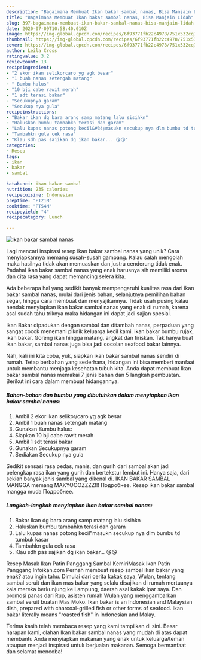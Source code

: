 ```yaml
---
description: "Bagaimana Membuat Ikan bakar sambal nanas, Bisa Manjain Lidah"
title: "Bagaimana Membuat Ikan bakar sambal nanas, Bisa Manjain Lidah"
slug: 397-bagaimana-membuat-ikan-bakar-sambal-nanas-bisa-manjain-lidah
date: 2020-07-09T10:58:40.010Z
image: https://img-global.cpcdn.com/recipes/6f93771fb22c4978/751x532cq70/ikan-bakar-sambal-nanas-foto-resep-utama.jpg
thumbnail: https://img-global.cpcdn.com/recipes/6f93771fb22c4978/751x532cq70/ikan-bakar-sambal-nanas-foto-resep-utama.jpg
cover: https://img-global.cpcdn.com/recipes/6f93771fb22c4978/751x532cq70/ikan-bakar-sambal-nanas-foto-resep-utama.jpg
author: Leila Cross
ratingvalue: 3.2
reviewcount: 13
recipeingredient:
- "2 ekor ikan selikorcaro yg agk besar"
- "1 buah nanas setengah matang"
- " Bumbu halus"
- "10 bji cabe rawit merah"
- "1 sdt terasi bakar"
- "Secukupnya garam"
- "Secukup nya gula"
recipeinstructions:
- "Bakar ikan dg bara arang samp matang lalu sisihkn"
- "Haluskan bumbu tambahkn terasi dan garam"
- "Lalu kupas nanas potong kecil&#34;masukn secukup nya dlm bumbu td tumbuk kasar"
- "Tambahkn gula cek rasa"
- "Klau sdh pas sajikan dg ikan bakar... 😘😘"
categories:
- Resep
tags:
- ikan
- bakar
- sambal

katakunci: ikan bakar sambal 
nutrition: 235 calories
recipecuisine: Indonesian
preptime: "PT21M"
cooktime: "PT54M"
recipeyield: "4"
recipecategory: Lunch

---
```



![Ikan bakar sambal nanas](https://img-global.cpcdn.com/recipes/6f93771fb22c4978/751x532cq70/ikan-bakar-sambal-nanas-foto-resep-utama.jpg)

Lagi mencari inspirasi resep ikan bakar sambal nanas yang unik? Cara menyiapkannya memang susah-susah gampang. Kalau salah mengolah maka hasilnya tidak akan memuaskan dan justru cenderung tidak enak. Padahal ikan bakar sambal nanas yang enak harusnya sih memiliki aroma dan cita rasa yang dapat memancing selera kita.

Ada beberapa hal yang sedikit banyak mempengaruhi kualitas rasa dari ikan bakar sambal nanas, mulai dari jenis bahan, selanjutnya pemilihan bahan segar, hingga cara membuat dan menyajikannya. Tidak usah pusing kalau hendak menyiapkan ikan bakar sambal nanas yang enak di rumah, karena asal sudah tahu triknya maka hidangan ini dapat jadi sajian spesial.

Ikan Bakar dipadukan dengan sambal dan ditambah nanas, perpaduan yang sangat cocok menemani piknik keluarga kecil kami. ikan bakar bumbu rujak, ikan bakar. Goreng ikan hingga matang, angkat dan tiriskan. Tak hanya buat ikan bakar, sambal nanas juga bisa jadi cocolan seafood bakar lainnya.


Nah, kali ini kita coba, yuk, siapkan ikan bakar sambal nanas sendiri di rumah. Tetap berbahan yang sederhana, hidangan ini bisa memberi manfaat untuk membantu menjaga kesehatan tubuh kita. Anda dapat membuat Ikan bakar sambal nanas memakai 7 jenis bahan dan 5 langkah pembuatan. Berikut ini cara dalam membuat hidangannya.

<!--inarticleads1-->

##### Bahan-bahan dan bumbu yang dibutuhkan dalam menyiapkan Ikan bakar sambal nanas:

1. Ambil 2 ekor ikan selikor/caro yg agk besar
1. Ambil 1 buah nanas setengah matang
1. Gunakan  Bumbu halus:
1. Siapkan 10 bji cabe rawit merah
1. Ambil 1 sdt terasi bakar
1. Gunakan Secukupnya garam
1. Sediakan Secukup nya gula


Sedikit sensasi rasa pedas, manis, dan gurih dari sambal akan jadi pelengkap rasa ikan yang gurih dan bertekstur lembut ini. Hanya saja, dari sekian banyak jenis sambal yang dikenal di. IKAN BAKAR SAMBAL MANGGA memang MAKYOOOZZZZ!!! Подробнее. Resep ikan bakar sambal mangga muda Подробнее. 

<!--inarticleads2-->

##### Langkah-langkah menyiapkan Ikan bakar sambal nanas:

1. Bakar ikan dg bara arang samp matang lalu sisihkn
1. Haluskan bumbu tambahkn terasi dan garam
1. Lalu kupas nanas potong kecil&#34;masukn secukup nya dlm bumbu td tumbuk kasar
1. Tambahkn gula cek rasa
1. Klau sdh pas sajikan dg ikan bakar... 😘😘


Resep Masak Ikan Patin Panggang Sambal KemiriMasak Ikan Patin Panggang Infoikan.com Pernah membuat resep sambal ikan bakar yang enak? atau ingin tahu. Dimulai dari cerita kakak saya, Wulan, tentang sambal seruit dan ikan mas bakar yang selalu disajikan di rumah mertuanya kala mereka berkunjung ke Lampung, daerah asal kakak ipar saya. Dan promosi panas dari Rup, asisten rumah Wulan yang menggambarkan sambal seruit buatan Mas Moko. Ikan bakar is an Indonesian and Malaysian dish, prepared with charcoal-grilled fish or other forms of seafood. Ikan bakar literally means &#34;roasted fish&#34; in Indonesian and Malay. 

Terima kasih telah membaca resep yang kami tampilkan di sini. Besar harapan kami, olahan Ikan bakar sambal nanas yang mudah di atas dapat membantu Anda menyiapkan makanan yang enak untuk keluarga/teman ataupun menjadi inspirasi untuk berjualan makanan. Semoga bermanfaat dan selamat mencoba!
